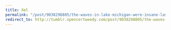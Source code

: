 ```yaml
---
title: Xel
permalink: "/post/9038298805/the-waves-in-lake-michigan-were-insane-last"
redirect_to: http://tumblr.spencertweedy.com/post/9038298805/the-waves-in-lake-michigan-were-insane-last
---
```


